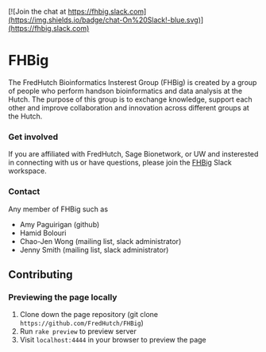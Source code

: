 [![Join the chat at https://fhbig.slack.com](https://img.shields.io/badge/chat-On%20Slack!-blue.svg)](https://fhbig.slack.com)

# FHBig 
The FredHutch Bioinformatics Insterest Group (FHBig) is created by a
group of people who perform handson bioinformatics and data analysis
at the Hutch. The purpose of this group is to exchange knowledge,
support each other and improve collaboration and innovation across
different groups at the Hutch.

### Get involved
If you are affiliated with FredHutch, Sage Bionetwork, or UW and
insterested in connecting with us or have questions, please join the
[FHBig](https://fhbig.slack.com) Slack workspace.

### Contact
Any member of FHBig such as
- Amy Paguirigan (github)
- Hamid Bolouri
- Chao-Jen Wong  (mailing list, slack administrator)
- Jenny Smith (mailing list, slack administrator)

## Contributing
### Previewing the page locally
1. Clone down the page repository (git clone
`https://github.com/FredHutch/FHBig`)
2. Run `rake preview` to preview server
3. Visit `localhost:4444` in your browser to preview the page
